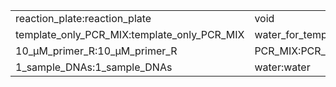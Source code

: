 ||||
|----|----|----|
|reaction_plate:reaction_plate|void|void|
|template_only_PCR_MIX:template_only_PCR_MIX|water_for_template_only_PCR_MIX:water_for_template_only_PCR_MIX|void|
|10_μM_primer_R:10_μM_primer_R|PCR_MIX:PCR_MIX|96_well_PCR_plate:96_well_PCR_plate|
|1_sample_DNAs:1_sample_DNAs|water:water|10_μM_primer_F:10_μM_primer_F|
